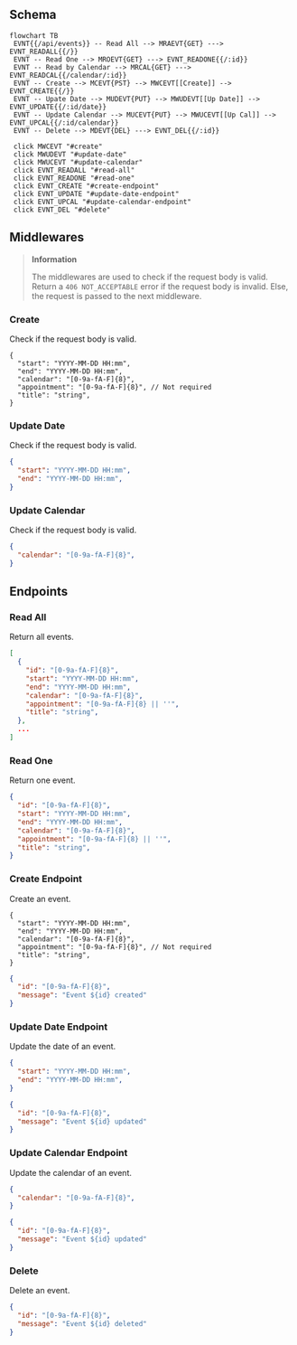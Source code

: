 ## Schema

```mermaid
flowchart TB
 EVNT{{/api/events}} -- Read All --> MRAEVT{GET} ---> EVNT_READALL{{/}}
 EVNT -- Read One --> MROEVT{GET} ---> EVNT_READONE{{/:id}}
 EVNT -- Read by Calendar --> MRCAL{GET} ---> EVNT_READCAL{{/calendar/:id}}
 EVNT -- Create --> MCEVT{PST} --> MWCEVT[[Create]] --> EVNT_CREATE{{/}}
 EVNT -- Upate Date --> MUDEVT{PUT} --> MWUDEVT[[Up Date]] --> EVNT_UPDATE{{/:id/date}}
 EVNT -- Update Calendar --> MUCEVT{PUT} --> MWUCEVT[[Up Cal]] --> EVNT_UPCAL{{/:id/calendar}}
 EVNT -- Delete --> MDEVT{DEL} ---> EVNT_DEL{{/:id}}

 click MWCEVT "#create"
 click MWUDEVT "#update-date"
 click MWUCEVT "#update-calendar"
 click EVNT_READALL "#read-all"
 click EVNT_READONE "#read-one"
 click EVNT_CREATE "#create-endpoint"
 click EVNT_UPDATE "#update-date-endpoint"
 click EVNT_UPCAL "#update-calendar-endpoint"
 click EVNT_DEL "#delete"
```

## Middlewares

> **Information**  
>
> The middlewares are used to check if the request body is valid.
> Return a `406 NOT_ACCEPTABLE` error if the request body is invalid.
> Else, the request is passed to the next middleware.

### Create

Check if the request body is valid.

```jsonc
{
  "start": "YYYY-MM-DD HH:mm",
  "end": "YYYY-MM-DD HH:mm",
  "calendar": "[0-9a-fA-F]{8}",
  "appointment": "[0-9a-fA-F]{8}", // Not required
  "title": "string",
}
```

### Update Date

Check if the request body is valid.

```json
{
  "start": "YYYY-MM-DD HH:mm",
  "end": "YYYY-MM-DD HH:mm",
}
```

### Update Calendar

Check if the request body is valid.

```json
{
  "calendar": "[0-9a-fA-F]{8}",
}
```

## Endpoints

### Read All

Return all events.

```json
[
  {
    "id": "[0-9a-fA-F]{8}",
    "start": "YYYY-MM-DD HH:mm",
    "end": "YYYY-MM-DD HH:mm",
    "calendar": "[0-9a-fA-F]{8}",
    "appointment": "[0-9a-fA-F]{8} || ''",
    "title": "string",
  },
  ...
]
```

### Read One

Return one event.

```json
{
  "id": "[0-9a-fA-F]{8}",
  "start": "YYYY-MM-DD HH:mm",
  "end": "YYYY-MM-DD HH:mm",
  "calendar": "[0-9a-fA-F]{8}",
  "appointment": "[0-9a-fA-F]{8} || ''",
  "title": "string",
}
```

### Create Endpoint

Create an event.

```jsonc
{
  "start": "YYYY-MM-DD HH:mm",
  "end": "YYYY-MM-DD HH:mm",
  "calendar": "[0-9a-fA-F]{8}",
  "appointment": "[0-9a-fA-F]{8}", // Not required
  "title": "string",
}
```

```json
{
  "id": "[0-9a-fA-F]{8}",
  "message": "Event ${id} created"
}
```

### Update Date Endpoint

Update the date of an event.

```json title="Request Body"
{
  "start": "YYYY-MM-DD HH:mm",
  "end": "YYYY-MM-DD HH:mm",
}
```

```json
{
  "id": "[0-9a-fA-F]{8}",
  "message": "Event ${id} updated"
}
```

### Update Calendar Endpoint

Update the calendar of an event.

```json
{
  "calendar": "[0-9a-fA-F]{8}",
}
```

```json
{
  "id": "[0-9a-fA-F]{8}",
  "message": "Event ${id} updated"
}
```

### Delete

Delete an event.

```json
{
  "id": "[0-9a-fA-F]{8}",
  "message": "Event ${id} deleted"
}
```
